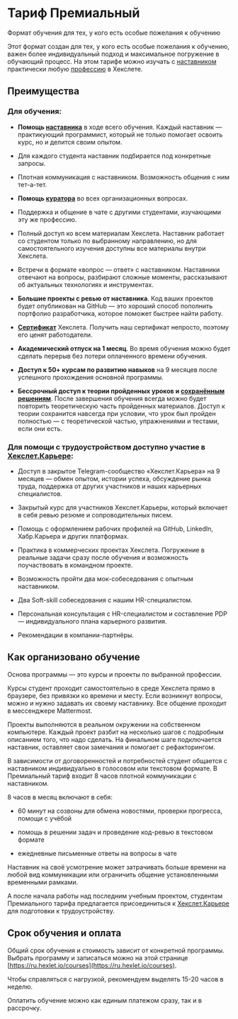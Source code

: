 # Тариф Премиальный

Формат обучения для тех, у кого есть особые пожелания к обучению

Этот формат создан для тех, у кого есть особые пожелания к обучению, важен более индивидуальный подход и максимальное погружение в обучающий процесс. На этом тарифе можно изучать с [наставником](https://help.hexlet.io/article/20511) практически любую [профессию](https://ru.hexlet.io/courses) в Хекслете.

## Преимущества

### Для обучения:

- **Помощь [наставника](https://help.hexlet.io/article/20511)** в ходе всего обучения. Каждый наставник — практикующий программист, который не только помогает освоить курс, но и делится своим опытом.

- Для каждого студента наставник подбирается под конкретные запросы.

- Плотная коммуникация с наставником. Возможность общения с ним тет-а-тет.

- **Помощь [куратора](https://help.hexlet.io/article/20512)** во всех организационных вопросах.

- Поддержка и общение в чате с другими студентами, изучающими эту же профессию.

- Полный доступ ко всем материалам Хекслета. Наставник работает со студентом только по выбранному направлению, но для самостоятельного изучения доступны все материалы внутри Хекслета.

- Встречи в формате «вопрос — ответ» с наставником. Наставники отвечают на вопросы, разбирают сложные моменты, рассказывают об актуальных технологиях и инструментах.

- **Большие проекты с ревью от наставника**. Код ваших проектов будет опубликован на GitHub — это хороший способ пополнить портфолио разработчика, которое поможет быстрее найти работу.

- **[Сертификат](https://help.hexlet.io/article/20456)** Хекслета. Получить наш сертификат непросто, поэтому его ценят работодатели.

- **Академический отпуск на 1 месяц**. Во время обучения можно будет сделать перерыв без потери оплаченного времени обучения.

- **Доступ к 50+ курсам по развитию навыков** на 9 месяцев после успешного прохождения основной программы.

- **Бессрочный доступ к теории пройденных уроков и [сохранённым решениям](https://help.hexlet.io/article/20538)**. После завершения обучения всегда можно будет повторить теоретическую часть пройденных материалов. Доступ к теории сохранится навсегда при условии, что урок был пройден полностью — с теоретической частью, упражнениями и тестами, если они есть.

### Для помощи с трудоустройством доступно участие в [Хекслет.Карьере](https://help.hexlet.io/article/20570):

- Доступ в закрытое Telegram-сообщество «Хекслет.Карьера» на 9 месяцев — обмен опытом, истории успеха, обсуждение рынка труда, поддержка от других участников и наших карьерных специалистов.

- Закрытый курс для участников Хекслет.Карьеры, который включает в себя ревью резюме и сопроводительных писем.

- Помощь с оформлением рабочих профилей на GitHub, LinkedIn, Хабр.Карьера и других платформах.

- Практика в коммерческих проектах Хекслета. Погружение в реальные задачи сразу после обучения и возможность поучаствовать в командном проекте.

- Возможность пройти два мок-собеседования с опытным наставником.

- Два Soft-skill собеседования с нашим HR-специалистом.

- Персональная консультация с HR-специалистом и составление PDP — индивидуального плана карьерного развития.

- Рекомендации в компании-партнёры.

## Как организовано обучение

Основа программы — это курсы и проекты по выбранной профессии.

Курсы студент проходит самостоятельно в среде Хекслета прямо в браузере, без привязки ко времени и месту. Если возникнут вопросы, можно и нужно задавать их своему наставнику. Все общение проходит в мессенджере Mattermost.

Проекты выполняются в реальном окружении на собственном компьютере. Каждый проект разбит на несколько шагов с подробным описанием того, что надо сделать. На финальном шаге подключается наставник, оставляет свои замечания и помогает с рефакторингом.

В зависимости от договоренностей и потребностей студент общается с наставником индивидуально в голосовом или текстовом формате. В Премиальный тариф входит 8 часов плотной коммуникации с наставником.

8 часов в месяц включают в себя:

- 60 минут на созвоны для обмена новостями, проверки прогресса, помощи с учёбой

- помощь в решении задач и проведение код-ревью в текстовом формате

- ежедневные письменные ответы на вопросы в чате

Наставник на своё усмотрение может затрачивать больше времени на любой вид коммуникации или ограничить общение установленными временными рамками.

А после начала работы над последним учебным проектом, студентам Премиального тарифа предлагается присоединиться к [Хекслет.Карьере](https://help.hexlet.io/article/20570) для подготовки к трудоустройству.

## Срок обучения и оплата

Общий срок обучения и стоимость зависит от конкретной программы. Выбрать программу и записаться можно на этой странице [https://ru.hexlet.io/courses](https://ru.hexlet.io/courses).

Чтобы справляться с нагрузкой, рекомендуем выделять 15-20 часов в неделю.

Оплатить обучение можно как единым платежом сразу, так и в рассрочку.
